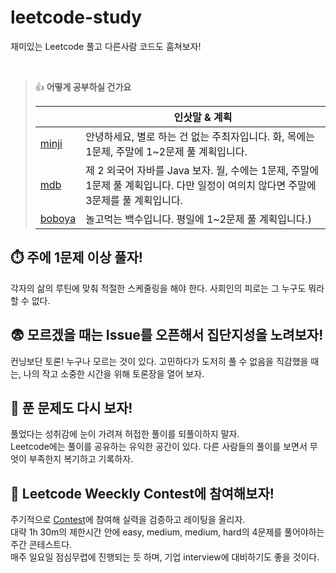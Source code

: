 # leetcode-study
재미있는 Leetcode 풀고 다른사람 코드도 훔쳐보자!

<br/>

> 👍 **어떻게 공부하실 건가요**
> 
> | |인삿말 & 계획|
> |---|------|
> |[minji](https://leetcode.com/u/rosf73/)|안녕하세요, 별로 하는 건 없는 주최자입니다. 화, 목에는 1문제, 주말에 1~2문제 풀 계획입니다.|
> |[mdb](https://leetcode.com/u/mdb1217/)|제 2 외국어 자바를 Java 보자. 월, 수에는 1문제, 주말에 1문제 풀 계획입니다. 다만 일정이 여의치 않다면 주말에 3문제를 풀 계획입니다.|
> |[boboya](https://leetcode.com/u/boboya98/)|놀고먹는 백수입니다. 평일에 1~2문제 풀 계획입니다.)|

## ⏱️ 주에 1문제 이상 풀자!
각자의 삶의 루틴에 맞춰 적절한 스케줄링을 해야 한다. 사회인의 피로는 그 누구도 뭐라할 수 없다.

## 😨 모르겠을 때는 Issue를 오픈해서 집단지성을 노려보자!
컨닝보단 토론! 누구나 모르는 것이 있다. 고민하다가 도저히 풀 수 없음을 직감했을 때는, 나의 작고 소중한 시간을 위해 토론장을 열어 보자.

## 🧐 푼 문제도 다시 보자!
풀었다는 성취감에 눈이 가려져 허접한 풀이를 되풀이하지 말자.<br/>
Leetcode에는 풀이를 공유하는 유익한 공간이 있다. 다른 사람들의 풀이를 보면서 무엇이 부족한지 복기하고 기록하자.

## 💎 Leetcode Weeckly Contest에 참여해보자!
주기적으로 [Contest](https://leetcode.com/contest/)에 참여해 실력을 검증하고 레이팅을 올리자.<br/>
대략 1h 30m의 제한시간 안에 easy, medium, medium, hard의 4문제를 풀어야하는 주간 콘테스트다.<br/>
매주 일요일 점심무렵에 진행되는 듯 하며, 기업 interview에 대비하기도 좋을 것이다.
